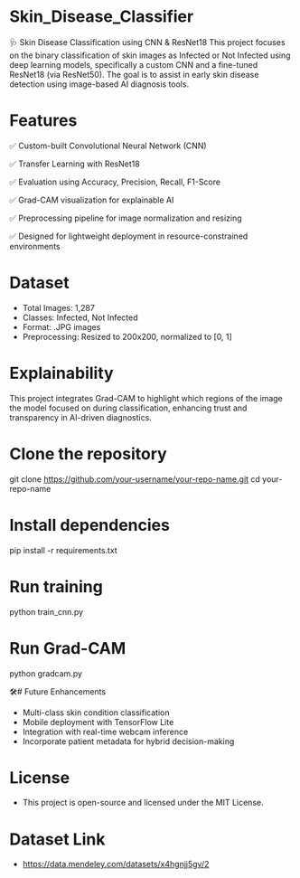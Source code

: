 # Skin_Disease_Classifier

🩺 Skin Disease Classification using CNN & ResNet18
This project focuses on the binary classification of skin images as Infected or Not Infected using deep learning models, specifically a custom CNN and a fine-tuned ResNet18 (via ResNet50). The goal is to assist in early skin disease detection using image-based AI diagnosis tools.




# Features
✅ Custom-built Convolutional Neural Network (CNN)

✅ Transfer Learning with ResNet18

✅ Evaluation using Accuracy, Precision, Recall, F1-Score

✅ Grad-CAM visualization for explainable AI

✅ Preprocessing pipeline for image normalization and resizing

✅ Designed for lightweight deployment in resource-constrained environments







# Dataset
- Total Images: 1,287
- Classes: Infected, Not Infected
- Format: .JPG images
- Preprocessing: Resized to 200x200, normalized to [0, 1]









# Explainability
This project integrates Grad-CAM to highlight which regions of the image the model focused on during classification, enhancing trust and transparency in AI-driven diagnostics.


# Clone the repository
git clone https://github.com/your-username/your-repo-name.git
cd your-repo-name

# Install dependencies
pip install -r requirements.txt

# Run training
python train_cnn.py

# Run Grad-CAM
python gradcam.py





🛠# Future Enhancements
- Multi-class skin condition classification
- Mobile deployment with TensorFlow Lite
- Integration with real-time webcam inference
- Incorporate patient metadata for hybrid decision-making
  









# License
- This project is open-source and licensed under the MIT License.
  



# Dataset Link
- https://data.mendeley.com/datasets/x4hgnjj5gv/2
